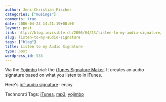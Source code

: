 ```yaml
---
author: Jens-Christian Fischer
categories: ["musings"]
comments: true
date: 2006-04-23 14:21:19+00:00
layout: post
link: http://blog.invisible.ch/2006/04/23/listen-to-my-audio-signature/
slug: listen-to-my-audio-signature
tags: ["blog"]
title: Listen to my Audio Signature
type: post
wordpress_id: 533
---
```


Via the [Yojimbo][1] trial: the [iTunes Signature Maker][2]. It creates an audio signature based on what you listen to in iTunes.

Here's [jcf-audio signature](http://blog.invisible.ch/wp-content/uploads/2006/04/jcf-audio-signature.mp3)- enjoy.

[1]: http://www.barebones.com/products/yojimbo/index.shtml
[2]: http://www.jasonfreeman.net/itsm/
[3]: http://blog.invisible.ch/files/jcf-audio-signature.mp3



Technorati Tags: [iTunes](http://www.technorati.com/tag/iTunes), [mp3](http://www.technorati.com/tag/mp3), [yojimbo](http://www.technorati.com/tag/yojimbo)



